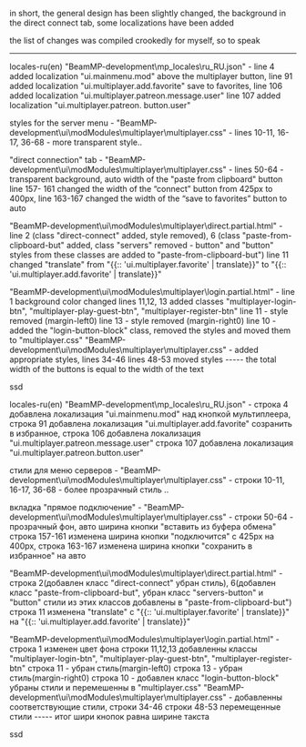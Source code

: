 in short, the general design has been slightly changed, the background in the direct connect tab, some localizations have been added


the list of changes was compiled crookedly for myself, so to speak

------------
locales-ru(en) "BeamMP-development\mp_locales\ru_RU.json" - line 4 added localization "ui.mainmenu.mod" above the multiplayer button, line 91 added localization "ui.multiplayer.add.favorite" save to favorites, line 106 added localization "ui.multiplayer.patreon.message.user"
line 107 added localization "ui.multiplayer.patreon.
button.user"


styles for the server menu - "BeamMP-development\ui\modModules\multiplayer\multiplayer.css" - lines 10-11, 16-17, 36-68 - more transparent style..


"direct connection" tab - "BeamMP-development\ui\modModules\multiplayer\multiplayer.css" - lines 50-64 - transparent background, auto width of the "paste from clipboard" button
line 157-
161 changed the width of the “connect” button from 425px to 400px, line 163-167 changed the width of the “save to favorites” button to auto

"BeamMP-development\ui\modModules\multiplayer\direct.partial.html" - line 2 (class "direct-connect" added, style removed), 6 (class "paste-from-clipboard-but" added, class "servers" removed -
button" and "button" styles from these classes are added to "paste-from-clipboard-but")
line 11 changed "translate" from "{{:: 'ui.multiplayer.favorite' | translate}}" to "{{:: 'ui.multiplayer.add.favorite' | translate}}"


"BeamMP-development\ui\modModules\multiplayer\login.partial.html" - line 1 background color changed
lines 11,12,
13 added classes "multiplayer-login-btn", "multiplayer-play-guest-btn", "multiplayer-register-btn"
line 11 - style removed (margin-left0)
line 13 - style removed (margin-right0)
line 10 - added the "login-button-block" class, removed the styles and moved them to "multiplayer.css"
"BeamMP-development\ui\modModules\multiplayer\multiplayer.css" -
added appropriate styles, lines 34-46
lines 48-53 moved styles ----- the total width of the buttons is equal to the width of the text



ssd






















locales-ru(en) "BeamMP-development\mp_locales\ru_RU.json" - строка 4 добавлена локализация "ui.mainmenu.mod" над кнопкой мультиплеера, строка 91 добавлена локализация "ui.multiplayer.add.favorite" созранить в избранное, строка 106 добавлена локализация "ui.multiplayer.patreon.message.user"
строка 107 добавлена локализация "ui.multiplayer.patreon.button.user"


стили для меню серверов - "BeamMP-development\ui\modModules\multiplayer\multiplayer.css" - строки 10-11, 16-17, 36-68 - более прозрачный стиль ..


вкладка "прямое подключение" - "BeamMP-development\ui\modModules\multiplayer\multiplayer.css" - строки 50-64 - прозрачный фон, авто ширина кнопки "вставить из буфера обмена"
строка 157-161 изменена ширина кнопки "подключится" с 425px на 400px, строка 163-167 изменена ширина кнопки "сохранить в избранное" на авто

"BeamMP-development\ui\modModules\multiplayer\direct.partial.html" - строка 2(добавлен класс "direct-connect" убран стиль), 6(добавлен класс "paste-from-clipboard-but", убран класс "servers-button" и "button" стили из этих классов добавлены в "paste-from-clipboard-but")
строка 11 изменена "translate" с "{{:: 'ui.multiplayer.favorite' | translate}}" на "{{:: 'ui.multiplayer.add.favorite' | translate}}"


"BeamMP-development\ui\modModules\multiplayer\login.partial.html" - строка 1 изменен цвет фона
строки 11,12,13 добавленны классы "multiplayer-login-btn", "multiplayer-play-guest-btn", "multiplayer-register-btn"
строка 11 - убран стиль(margin-left0)
строка 13 - убран стиль(margin-right0)
строка 10 - добавлен класс "login-button-block" убраны стили и перемешенны в "multiplayer.css"
"BeamMP-development\ui\modModules\multiplayer\multiplayer.css" - добавленны соответствующие стили, строки 34-46
строки 48-53 перемещенные стили ----- итог шири кнопок равна ширине такста



ssd
